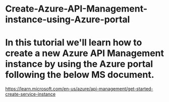 # Create-Azure-API-Management-instance-using-Azure-portal

# In this tutorial we'll learn how to create a new Azure API Management instance by using the Azure portal following the below MS document.
https://learn.microsoft.com/en-us/azure/api-management/get-started-create-service-instance
